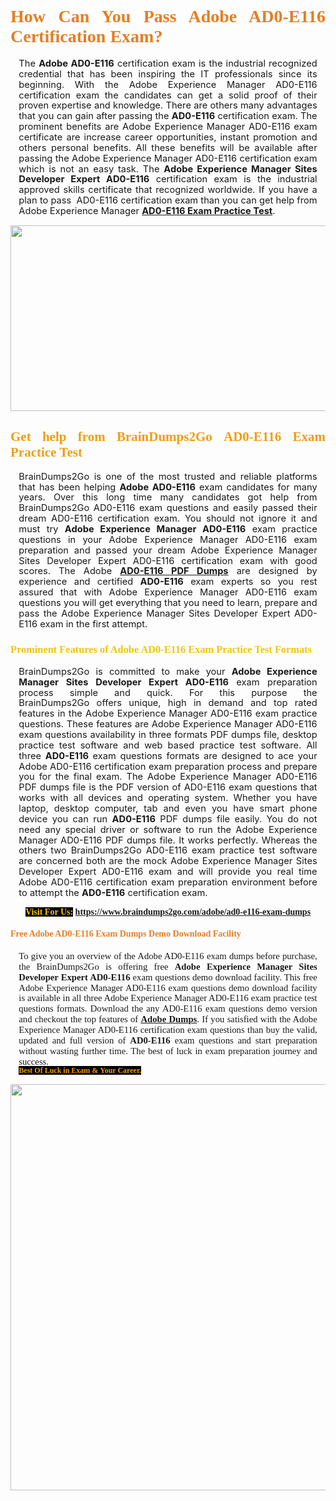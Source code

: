 <h1 style="text-align: justify;"><span style="font-family:Georgia,serif;"><span style="color:#e67e22;"><strong>How Can You Pass Adobe AD0-E116 Certification Exam?</strong></span></span></h1>

<p style="text-align:justify; margin:0in 10pt"><span style="font-size:11pt"><span style="line-height:115%"><span sans-serif="" style="font-family:Calibri,">The <strong>Adobe AD0-E116</strong> certification exam is the industrial recognized credential that has been inspiring the IT professionals since its beginning. With the Adobe Experience Manager AD0-E116 certification exam the candidates can get a solid proof of their proven expertise and knowledge. There are others many advantages that you can gain after passing the <strong> AD0-E116</strong> certification exam. The prominent benefits are Adobe Experience Manager AD0-E116 exam certificate are increase career opportunities, instant promotion and others personal benefits. All these benefits will be available after passing the Adobe Experience Manager AD0-E116 certification exam which is not an easy task. The <strong>Adobe Experience Manager Sites Developer Expert AD0-E116</strong> certification exam is the industrial approved skills certificate that recognized worldwide. If you have a plan to pass  AD0-E116 certification exam than you can get help from Adobe Experience Manager <strong><a href="https://www.braindumps2go.com/adobe/ad0-e116-exam-dumps">AD0-E116 Exam Practice Test</a></strong>.</span></span></span></p>

<p style="text-align: center;"><a href="https://www.braindumps2go.com/adobe/ad0-e116-exam-dumps"><img alt="" src="https://i.imgur.com/Oa51Xhq.jpeg" style="width: 750px; height: 297px;" /><span style="display: none;"> </span></a></p>

<h2 style="text-align: justify;"><span style="font-family:Georgia,serif;"><span style="color:#f39c12;"><strong>Get help from BrainDumps2Go AD0-E116 Exam Practice Test</strong></span></span></h2>

<p style="text-align:justify; margin:0in 10pt"><span style="font-size:11pt"><span style="line-height:115%"><span sans-serif="" style="font-family:Calibri,">BrainDumps2Go is one of the most trusted and reliable platforms that has been helping <strong>Adobe AD0-E116</strong> exam candidates for many years. Over this long time many candidates got help from BrainDumps2Go AD0-E116 exam questions and easily passed their dream AD0-E116 certification exam. You should not ignore it and must try <strong>Adobe Experience Manager AD0-E116</strong> exam practice questions in your Adobe Experience Manager AD0-E116 exam preparation and passed your dream Adobe Experience Manager Sites Developer Expert AD0-E116 certification exam with good scores. The Adobe <strong><a href="https://www.braindumps2go.com/adobe/ad0-e116-exam-dumps">AD0-E116 PDF Dumps</a></strong> are designed by experience and certified <strong> AD0-E116</strong> exam experts so you rest assured that with Adobe Experience Manager AD0-E116 exam questions you will get everything that you need to learn, prepare and pass the Adobe Experience Manager Sites Developer Expert AD0-E116 exam in the first attempt. </span></span></span></p>

<h3 style="text-align: justify;"><span style="font-family:Georgia,serif;"><span style="color:#f1c40f;"><strong>Prominent Features of Adobe AD0-E116 Exam Practice Test Formats</strong></span></span></h3>

<p style="text-align:justify; margin:0in 10pt"><span style="font-size:11pt"><span style="line-height:115%"><span sans-serif="" style="font-family:Calibri,">BrainDumps2Go is committed to make your <strong>Adobe Experience Manager Sites Developer Expert AD0-E116</strong> exam preparation process simple and quick. For this purpose the BrainDumps2Go offers unique, high in demand and top rated features in the Adobe Experience Manager AD0-E116 exam practice questions. These features are Adobe Experience Manager AD0-E116 exam questions availability in three formats PDF dumps file, desktop practice test software and web based practice test software. All three <strong> AD0-E116</strong> exam questions formats are designed to ace your Adobe AD0-E116 certification exam preparation process and prepare you for the final exam. The Adobe Experience Manager AD0-E116 PDF dumps file is the PDF version of AD0-E116 exam questions that works with all devices and operating system. Whether you have laptop, desktop computer, tab and even you have smart phone device you can run <strong> AD0-E116</strong> PDF dumps file easily. You do not need any special driver or software to run the Adobe Experience Manager AD0-E116 PDF dumps file. It works perfectly. Whereas the others two BrainDumps2Go AD0-E116 exam practice test software are concerned both are the mock Adobe Experience Manager Sites Developer Expert AD0-E116 exam and will provide you real time Adobe AD0-E116 certification exam preparation environment before to attempt the <strong> AD0-E116</strong> certification exam.</span></span></span></p>

<p style="text-align: center;"><span style="font-family:Georgia,serif;"><strong><span style="color:#f1c40f;"><span style="background-color:#000000;">Visit For Us:</span></span> <a href="https://www.braindumps2go.com/adobe/ad0-e116-exam-dumps">https://www.braindumps2go.com/adobe/ad0-e116-exam-dumps</a></strong></span></p>

<h4 style="text-align: justify;"><span style="font-family:Georgia,serif;"><span style="color:#e67e22;"><strong>Free Adobe AD0-E116 Exam Dumps Demo Download Facility</strong></span></span></h4>

<p style="text-align:justify; margin:0in 10pt"><span style="font-size:11pt"><span style="line-height:115%"><span sans-serif="" style="font-family:Calibri,"><span style="font-family:Georgia,serif;">To give you an overview of the Adobe AD0-E116 exam dumps before purchase, the BrainDumps2Go is offering free <strong>Adobe Experience Manager Sites Developer Expert AD0-E116</strong> exam questions demo download facility. This free Adobe Experience Manager AD0-E116 exam questions demo download facility is available in all three Adobe Experience Manager AD0-E116 exam practice test questions formats. Download the any AD0-E116 exam questions demo version and checkout the top features of <strong><a href="https://www.braindumps2go.com/adobe-exam-dumps">Adobe Dumps</a></strong>. If you satisfied with the Adobe Experience Manager AD0-E116 certification exam questions than buy the valid, updated and full version of <strong> AD0-E116</strong> exam questions and start preparation without wasting further time. The best of luck in exam preparation journey and success.</span></span></span></span></p>

<p style="text-align:justify; margin:0in 10pt"><strong><span style="font-size:12px;"><span style="color:#f39c12;"><span style="font-family:Georgia,serif;"><strong><span style="line-height:115%"><span style="background-color:#000000;">Best Of Luck in Exam & Your Career.</span></span></strong></span></span></span></strong></p>

<p style="text-align: center;"><strong><a href="https://www.braindumps2go.com/adobe/ad0-e116-exam-dumps"><img alt="" src="https://i.imgur.com/71HcEHp.jpeg" style="width: 600px; height: 650px;" /></a></strong></p>
